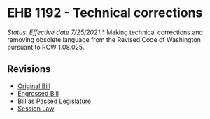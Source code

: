 # EHB 1192 - Technical corrections
*Status: Effective date 7/25/2021*.*
Making technical corrections and removing obsolete language from the Revised Code of Washington pursuant to RCW 1.08.025.

## Revisions
* [Original Bill](1/)
* [Engrossed Bill](1/)
* [Bill as Passed Legislature](1/)
* [Session Law](1/)